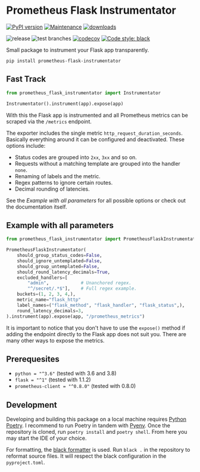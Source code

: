 # Prometheus Flask Instrumentator

[![PyPI version](https://badge.fury.io/py/prometheus-flask-instrumentator.svg)](https://pypi.python.org/pypi/prometheus-flask-instrumentator/)
[![Maintenance](https://img.shields.io/badge/maintained%3F-yes-green.svg)](https://GitHub.com/Naereen/StrapDown.js/graphs/commit-activity)
[![downloads](https://img.shields.io/pypi/dm/prometheus-flask-instrumentator)](https://pypi.org/project/prometheus-flask-instrumentator/)

![release](https://github.com/trallnag/prometheus-flask-instrumentator/workflows/release/badge.svg)
![test branches](https://github.com/trallnag/prometheus-flask-instrumentator/workflows/test%20branches/badge.svg)
[![codecov](https://codecov.io/gh/trallnag/prometheus-flask-instrumentator/branch/master/graph/badge.svg)](https://codecov.io/gh/trallnag/prometheus-flask-instrumentator)
[![Code style: black](https://img.shields.io/badge/code%20style-black-000000.svg)](https://github.com/psf/black)

Small package to instrument your Flask app transparently.

    pip install prometheus-flask-instrumentator

## Fast Track

```python
from prometheus_flask_instrumentator import Instrumentator

Instrumentator().instrument(app).expose(app)
```

With this the Flask app is instrumented and all Prometheus metrics can be 
scraped via the `/metrics` endpoint. 

The exporter includes the single metric `http_request_duration_seconds`. 
Basically everything around it can be configured and deactivated. These 
options include:

* Status codes are grouped into `2xx`, `3xx` and so on.
* Requests without a matching template are grouped into the handler `none`.
* Renaming of labels and the metric.
* Regex patterns to ignore certain routes.
* Decimal rounding of latencies.

See the *Example with all parameters* for all possible options or check 
out the documentation itself.

## Example with all parameters

```python
from prometheus_flask_instrumentator import PrometheusFlaskInstrumentator

PrometheusFlaskInstrumentator(
    should_group_status_codes=False,
    should_ignore_untemplated=False,
    should_group_untemplated=False,
    should_round_latency_decimals=True,
    excluded_handlers=[
        "admin",            # Unanchored regex.
        "^/secret/.*$"],    # Full regex example.  
    buckets=(1, 2, 3, 4,),
    metric_name="flask_http"
    label_names=("flask_method", "flask_handler", "flask_status",),
    round_latency_decimals=3,
).instrument(app).expose(app, "/prometheus_metrics")
```

It is important to notice that you don't have to use the `expose()` method if 
adding the endpoint directly to the Flask app does not suit you. There are many 
other ways to expose the metrics.

## Prerequesites

* `python = "^3.6"` (tested with 3.6 and 3.8)
* `flask = "^1"` (tested with 1.1.2)
* `prometheus-client = "^0.8.0"` (tested with 0.8.0)

## Development

Developing and building this package on a local machine requires 
[Python Poetry](https://python-poetry.org/). I recommend to run Poetry in 
tandem with [Pyenv](https://github.com/pyenv/pyenv). Once the repository is 
cloned, run `poetry install` and `poetry shell`. From here you may start the 
IDE of your choice.

For formatting, the [black formatter](https://github.com/psf/black) is used.
Run `black .` in the repository to reformat source files. It will respect
the black configuration in the `pyproject.toml`.
